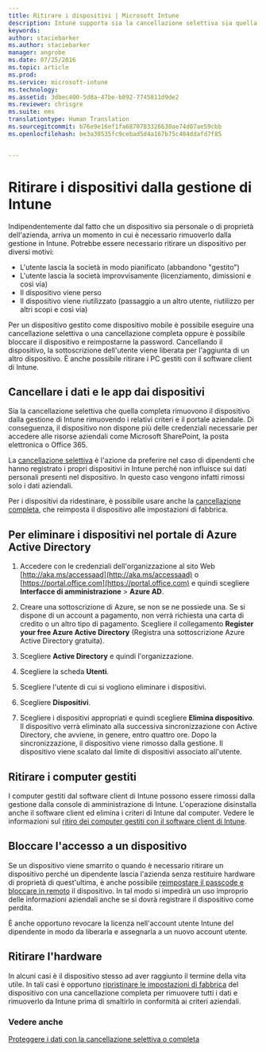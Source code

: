 ```yaml
---
title: Ritirare i dispositivi | Microsoft Intune
description: Intune supporta sia la cancellazione selettiva sia quella completa per ritirare il dispositivo dalla gestione di Intune rimuovendo i relativi criteri e il portale aziendale.
keywords: 
author: staciebarker
ms.author: staciebarker
manager: angrobe
ms.date: 07/25/2016
ms.topic: article
ms.prod: 
ms.service: microsoft-intune
ms.technology: 
ms.assetid: 3dbec400-5d8a-47be-b892-7745811d9de2
ms.reviewer: chrisgre
ms.suite: ems
translationtype: Human Translation
ms.sourcegitcommit: b76e9e16ef1fa6870783326630ae74d07ae59cbb
ms.openlocfilehash: be3a30535fc9cebad5d4a167b75c484ddafd7f85


---
```


# <a name="retire-devices-from-intune-management"></a>Ritirare i dispositivi dalla gestione di Intune

Indipendentemente dal fatto che un dispositivo sia personale o di proprietà dell'azienda, arriva un momento in cui è necessario rimuoverlo dalla gestione in Intune. Potrebbe essere necessario ritirare un dispositivo per diversi motivi:

-   L'utente lascia la società in modo pianificato (abbandono "gestito")
-   L'utente lascia la società improvvisamente (licenziamento, dimissioni e così via)
-   Il dispositivo viene perso
-   Il dispositivo viene riutilizzato (passaggio a un altro utente, riutilizzo per altri scopi e così via)

Per un dispositivo gestito come dispositivo mobile è possibile eseguire una cancellazione selettiva o una cancellazione completa oppure è possibile bloccare il dispositivo e reimpostarne la password. Cancellando il dispositivo, la sottoscrizione dell'utente viene liberata per l'aggiunta di un altro dispositivo. È anche possibile ritirare i PC gestiti con il software client di Intune.

## <a name="wipe-data-and-apps-from-devices"></a>Cancellare i dati e le app dai dispositivi
Sia la cancellazione selettiva che quella completa rimuovono il dispositivo dalla gestione di Intune rimuovendo i relativi criteri e il portale aziendale. Di conseguenza, il dispositivo non dispone più delle credenziali necessarie per accedere alle risorse aziendali come Microsoft SharePoint, la posta elettronica o Office 365.

La [cancellazione selettiva](use-remote-wipe-to-help-protect-data-using-microsoft-intune.md#selective-wipe) è l'azione da preferire nel caso di dipendenti che hanno registrato i propri dispositivi in Intune perché non influisce sui dati personali presenti nel dispositivo. In questo caso vengono infatti rimossi solo i dati aziendali.

Per i dispositivi da ridestinare, è possibile usare anche la [cancellazione completa](use-remote-wipe-to-help-protect-data-using-microsoft-intune.md#full-wipe), che reimposta il dispositivo alle impostazioni di fabbrica.

## <a name="to-delete-devices-in-the-azure-active-directory-portal"></a>Per eliminare i dispositivi nel portale di Azure Active Directory

1.  Accedere con le credenziali dell'organizzazione al sito Web [http://aka.ms/accessaad](http://aka.ms/accessaad) o [https://portal.office.com](https://portal.office.com) e quindi scegliere **Interfacce di amministrazione** &gt; **Azure AD**.

2.  Creare una sottoscrizione di Azure, se non se ne possiede una. Se si dispone di un account a pagamento, non verrà richiesta una carta di credito o un altro tipo di pagamento. Scegliere il collegamento **Register your free Azure Active Directory** (Registra una sottoscrizione Azure Active Directory gratuita).

4.  Scegliere **Active Directory** e quindi l'organizzazione.

5.  Scegliere la scheda **Utenti**.

6.  Scegliere l'utente di cui si vogliono eliminare i dispositivi.

7.  Scegliere **Dispositivi**.

8.  Scegliere i dispositivi appropriati e quindi scegliere **Elimina dispositivo**. Il dispositivo verrà eliminato alla successiva sincronizzazione con Active Directory, che avviene, in genere, entro quattro ore. Dopo la sincronizzazione, il dispositivo viene rimosso dalla gestione. Il dispositivo viene scalato dal limite di dispositivi associato all'utente.

## <a name="retire-managed-computers"></a>Ritirare i computer gestiti
I computer gestiti dal software client di Intune possono essere rimossi dalla gestione dalla console di amministrazione di Intune. L'operazione disinstalla anche il software client ed elimina i criteri di Intune dal computer. Vedere le informazioni sul [ritiro dei computer gestiti con il software client di Intune](common-windows-pc-management-tasks-with-the-microsoft-intune-computer-client#retire-a-computer.md).

## <a name="block-access-a-device"></a>Bloccare l'accesso a un dispositivo
Se un dispositivo viene smarrito o quando è necessario ritirare un dispositivo perché un dipendente lascia l'azienda senza restituire hardware di proprietà di quest'ultima, è anche possibile [reimpostare il passcode e bloccare in remoto](use-remote-lock-and-passcode-reset-in-microsoft-intune.md) il dispositivo. In tal modo si impedirà un uso improprio delle informazioni aziendali anche se si dovrà registrare il dispositivo come perdita.

È anche opportuno revocare la licenza nell'account utente Intune del dipendente in modo da liberarla e assegnarla a un nuovo account utente.

## <a name="retire-hardware"></a>Ritirare l'hardware
In alcuni casi è il dispositivo stesso ad aver raggiunto il termine della vita utile. In tali casi è opportuno [ripristinare le impostazioni di fabbrica](use-remote-wipe-to-help-protect-data-using-microsoft-intune.md) del dispositivo con una cancellazione completa per rimuovere tutti i dati e rimuoverlo da Intune prima di smaltirlo in conformità ai criteri aziendali.

### <a name="see-also"></a>Vedere anche
[Proteggere i dati con la cancellazione selettiva o completa](use-remote-wipe-to-help-protect-data-using-microsoft-intune.md)



<!--HONumber=Nov16_HO3-->


